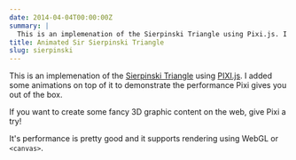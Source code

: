 ```yaml
---
date: 2014-04-04T00:00:00Z
summary: |
  This is an implemenation of the Sierpinski Triangle using Pixi.js. I added some animations on top of it to demonstrate the performance Pixi gives you out of the box.
title: Animated Sir Sierpinski Triangle
slug: sierpinski
---
```


This is an implemenation of the [Sierpinski Triangle](https://en.wikipedia.org/wiki/Sierpinski_triangle) using [PIXI.js](https://www.pixijs.com/).
I added some animations on top of it to demonstrate
the performance Pixi gives you out of the box.


<script data-slug-hash="Gflmy" data-user="jorin" data-height="400" data-default-tab="result" data-theme-id="8862" class='codepen' async src="//codepen.io/assets/embed/ei.js" ></script>

If you want to create some fancy 3D graphic content on the web, give Pixi a try!

It's performance is pretty good and it supports rendering using WebGL or `<canvas>`.
